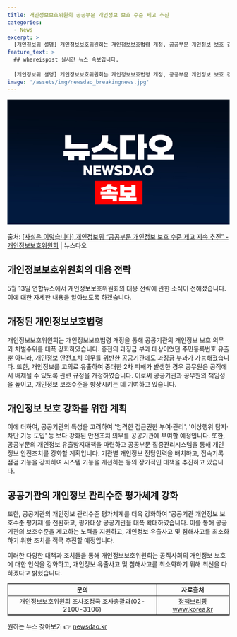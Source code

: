 ```yaml
---
title: 개인정보보호위원회 공공부문 개인정보 보호 수준 제고 추진
categories:
  - News
excerpt: >
  [개인정보위 설명] 개인정보보호위원회는 개인정보보호법령 개정, 공공부문 개인정보 보호 강화 범정부 종합대책 …
feature_text: >
  ## whereispost 실시간 뉴스 속보입니다.

  [개인정보위 설명] 개인정보보호위원회는 개인정보보호법령 개정, 공공부문 개인정보 보호 강화 범정부 종합대책 …
image: '/assets/img/newsdao_breakingnews.jpg'
---
```


![뉴스다오 속보](/assets/img/newsdao_breakingnews.jpg)

<p>출처: <a href="https://newsdao.kr/3819" rel="dofollow">[사실은 이렇습니다] 개인정보위 “공공부문 개인정보 보호 수준 제고 지속 추진” - 개인정보보호위원회</a> | 뉴스다오</p>

<h2 data-ke-size="size26">개인정보보호위원회의 대응 전략</h2>
<p data-ke-size="size16">5월 13일 연합뉴스에서 개인정보보호위원회의 대응 전략에 관한 소식이 전해졌습니다. 이에 대한 자세한 내용을 알아보도록 하겠습니다.</p>

<h2 data-ke-size="size24">개정된 개인정보보호법령</h2>
<p data-ke-size="size16">개인정보보호위원회는 개인정보보호법령 개정을 통해 공공기관의 개인정보 보호 의무와 처벌수위를 대폭 강화하였습니다. 종전의 과징금 부과 대상이었던 주민등록번호 유출뿐 아니라, 개인정보 안전조치 의무를 위반한 공공기관에도 과징금 부과가 가능해졌습니다. 또한, 개인정보를 고의로 유출하여 중대한 2차 피해가 발생한 경우 공무원은 공직에서 배제될 수 있도록 관련 규정을 개정하였습니다. 이로써 공공기관과 공무원의 책임성을 높이고, 개인정보 보호수준을 향상시키는 데 기여하고 있습니다.</p>

<h2 data-ke-size="size24">개인정보 보호 강화를 위한 계획</h2>
<p data-ke-size="size16">이에 더하여, 공공기관의 특성을 고려하여 '엄격한 접근권한 부여·관리', '이상행위 탐지·차단 기능 도입' 등 보다 강화된 안전조치 의무를 공공기관에 부여할 예정입니다. 또한, 공공부문의 개인정보 유출방지대책을 마련하고 공공부문 집중관리시스템을 통해 개인정보 안전조치를 강화할 계획입니다. 기관별 개인정보 전담인력을 배치하고, 접속기록 점검 기능을 강화하여 시스템 기능을 개선하는 등의 장기적인 대책을 추진하고 있습니다.</p>

<h2 data-ke-size="size24">공공기관의 개인정보 관리수준 평가체계 강화</h2>
<p data-ke-size="size16">또한, 공공기관의 개인정보 관리수준 평가체계를 더욱 강화하여 '공공기관 개인정보 보호수준 평가제'를 전환하고, 평가대상 공공기관을 대폭 확대하였습니다. 이를 통해 공공기관의 보호수준을 제고하는 노력을 지원하고, 개인정보 유출사고 및 침해사고를 최소화하기 위한 조치를 적극 추진할 예정입니다.</p>

<p data-ke-size="size16">이러한 다양한 대책과 조치들을 통해 개인정보보호위원회는 공직사회의 개인정보 보호에 대한 인식을 강화하고, 개인정보 유출사고 및 침해사고를 최소화하기 위해 최선을 다하겠다고 밝혔습니다.</p>

<table style="width: 100%;" border="1">
<tbody>
<tr>
<td style="text-align: center; height: 17px;"><b>문의</b></td>
<td style="text-align: center; height: 17px;"><b>자료출처</b></td>
</tr>
<tr>
<td style="text-align: center; height: 17px;">개인정보보호위원회 조사조정국 조사총괄과(02-2100-3106)</td>
<td style="text-align: center; height: 17px;"><a href="https://newsdao.kr/3819">정책브리핑 www.korea.kr</a></td>
</tr>
</tbody>
</table> 

원하는 뉴스 찾아보기 👉 <a href="https://newsdao.kr" rel="dofollow">newsdao.kr</a>


